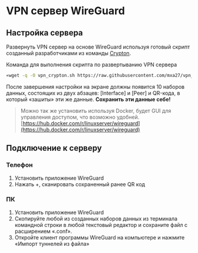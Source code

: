 # VPN сервер WireGuard

## Настройка сервера

Развернуть VPN сервер на основе WireGuard используя готовый скрипт созданный разработчиками из команды [Crypton](https://www.youtube.com/c/CryptonAcademy/featured).

Команда для выполнения скрипта по развертыванию VPN сервера

```bash
«wget -q -O vpn_crypton.sh https://raw.githubusercontent.com/mxa27/vpn_crypton/main/vpn_crypton.sh && chmod +x vpn_crypton.sh && sudo /bin/bash vpn_crypton.sh»
```

После завершения настройки на экране должны появится 10 наборов данных, состоящих из двух абзацев: [Interface] и [Peer] и QR-кода, в который «зашиты» эти же данные. **Сохранить эти данные себе!**

> Можно так же установить используя Docker, будет GUI для управления доступом, что возможно удобней. [https://hub.docker.com/r/linuxserver/wireguard](https://hub.docker.com/r/linuxserver/wireguard)

## Подключение к серверу

### Телефон

1. Установить приложение WireGuard
2. Нажать +, сканировать сохраненный ранее QR код

### ПК

1. Установить приложение WireGuard
2. Скопируйте любой из созданных наборов данных из терминала командной строки в любой текстовый редактор и сохраните файл с расширением «.conf».
3. Откройте клиент программы WireGuard на компьютере и нажмите «Импорт туннелей из файла»
